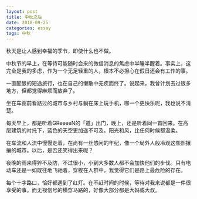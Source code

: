 ```yaml
---
layout: post
title: 中秋之后
date: 2018-09-25
categories: essay
tags: 中秋
---
```

秋天是让人感到幸福的季节，即使什么也不做。

中秋节的早上，在等待可能随时会来的微信消息的焦虑中半睡半醒着。事实上，这完全是我的多虑，作为一个无足轻重的人，根本不必担心在假日还会有工作的事。

一直酝酿的短途旅行，也在自己的懒散中无疾而终了。说起来，我曾计划去过很多地方，但都觉得麻烦而放弃了。

坐在车窗前看路过的城市与乡村与躺在床上玩手机，哪一个更快乐呢，我也说不清楚。

每天早上，都是听着GReeeeN的「道」出门，晚上，还是听着同一首回来。在高层建筑的衬托下，蓝色的天空更加遥不可及。阳光和风，比任何时候都温柔。

在车流和人流中慢慢走着，在尚有一丝悠闲的年纪，像一个局外人般冷观这熙熙攘攘的城市。以后，是否还笑得出来呢？

夜晚的雨来得猝不及防，不过很小，小到大多数人都不会加快他们的步伐。只有电动车还是一如既往地飞驰着，穿梭在人群中，我觉得它们是路上最危险的存在。

每个十字路口，恰好都遇到了红灯。在不赶时间的时候，等待对我来说都是一件很享受的事。而无视信号的横穿马路的，好像大部分都是大妈或大叔。